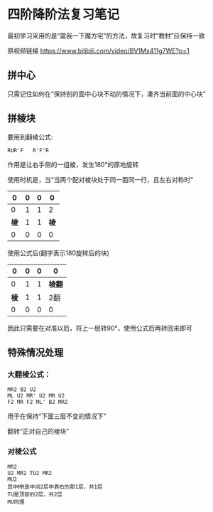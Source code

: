 # 四阶降阶法复习笔记
最初学习采用的是“震我一下魔方宅”的方法，故复习时“教材”应保持一致

原视频链接 <https://www.bilibili.com/video/BV1Mx411g7WE?p=1>

## 拼中心
只需记住如何在“保持别的面中心块不动的情况下，凑齐当前面的中心块”

## 拼棱块
要用到翻棱公式:

    RUR'F   R'F'R
作用是让右手侧的一组棱，发生180°的原地旋转

使用时机是，当“当两个配对棱块处于同一面同一行，且左右对称时”

|0|0|0|0|                              
|---|---|---|---|       
|0|1|1|2|              
|**棱**|1|1|**棱**|
|0|0|0|0|

使用公式后(翻字表示180旋转后的块)

|0|0|0|0|                              
|---|---|---|---|       
|0|1|1|**棱翻**|              
|**棱**|1|1|2翻|
|0|0|0|0|

因此只需要在对准以后，将上一层转90°，使用公式后再转回来即可

## 特殊情况处理
### 大翻棱公式：

    MR2 B2 U2
    ML U2 MR' U2 MR U2 
    F2 MR F2 ML' B2 MR2

用于在保持“下面三层不变的情况下”

翻转“正对自己的棱块”

### 对棱公式

    MR2 
    U2 MR2 TU2 MR2 
    MU2 
    其中MR是中间2层中靠右的那1层，共1层
    TU是顶部的2层，共2层
    MU同理